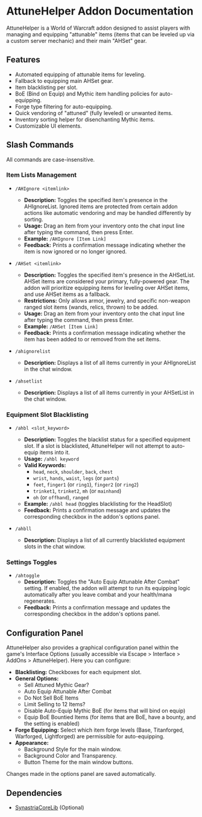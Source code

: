 # AttuneHelper Addon Documentation

AttuneHelper is a World of Warcraft addon designed to assist players with managing and equipping "attunable" items (items that can be leveled up via a custom server mechanic) and their main "AHSet" gear.

## Features

* Automated equipping of attunable items for leveling.
* Fallback to equipping main AHSet gear.
* Item blacklisting per slot.
* BoE (Bind on Equip) and Mythic item handling policies for auto-equipping.
* Forge type filtering for auto-equipping.
* Quick vendoring of "attuned" (fully leveled) or unwanted items.
* Inventory sorting helper for disenchanting Mythic items.
* Customizable UI elements.

## Slash Commands
All commands are case-insensitive.
### Item Lists Management

* `/AHIgnore <itemlink>`
    * **Description:** Toggles the specified item's presence in the AHIgnoreList. Ignored items are protected from certain addon actions like automatic vendoring and may be handled differently by sorting.
    * **Usage:** Drag an item from your inventory onto the chat input line after typing the command, then press Enter.
    * **Example:** `/AHIgnore [Item Link]`
    * **Feedback:** Prints a confirmation message indicating whether the item is now ignored or no longer ignored.

* `/AHSet <itemlink>`
    * **Description:** Toggles the specified item's presence in the AHSetList. AHSet items are considered your primary, fully-powered gear. The addon will prioritize equipping items for leveling over AHSet items, and use AHSet items as a fallback.
    * **Restrictions:** Only allows armor, jewelry, and specific non-weapon ranged slot items (wands, relics, thrown) to be added.
    * **Usage:** Drag an item from your inventory onto the chat input line after typing the command, then press Enter.
    * **Example:** `/AHSet [Item Link]`
    * **Feedback:** Prints a confirmation message indicating whether the item has been added to or removed from the set items.

* `/ahignorelist`
    * **Description:** Displays a list of all items currently in your AHIgnoreList in the chat window.

* `/ahsetlist`
    * **Description:** Displays a list of all items currently in your AHSetList in the chat window.

### Equipment Slot Blacklisting

* `/ahbl <slot_keyword>`
    * **Description:** Toggles the blacklist status for a specified equipment slot. If a slot is blacklisted, AttuneHelper will not attempt to auto-equip items into it.
    * **Usage:** `/ahbl keyword`
    * **Valid Keywords:**
        * `head`, `neck`, `shoulder`, `back`, `chest`
        * `wrist`, `hands`, `waist`, `legs` (or `pants`)
        * `feet`, `finger1` (or `ring1`), `finger2` (or `ring2`)
        * `trinket1`, `trinket2`, `mh` (or `mainhand`)
        * `oh` (or `offhand`), `ranged`
    * **Example:** `/ahbl head` (toggles blacklisting for the HeadSlot)
    * **Feedback:** Prints a confirmation message and updates the corresponding checkbox in the addon's options panel.

* `/ahbll`
    * **Description:** Displays a list of all currently blacklisted equipment slots in the chat window.

### Settings Toggles

* `/ahtoggle`
    * **Description:** Toggles the "Auto Equip Attunable After Combat" setting. If enabled, the addon will attempt to run its equipping logic automatically after you leave combat and your health/mana regenerates.
    * **Feedback:** Prints a confirmation message and updates the corresponding checkbox in the addon's options panel.

## Configuration Panel

AttuneHelper also provides a graphical configuration panel within the game's Interface Options (usually accessible via Escape > Interface > AddOns > AttuneHelper). Here you can configure:

* **Blacklisting:** Checkboxes for each equipment slot.
* **General Options:**
    * Sell Attuned Mythic Gear?
    * Auto Equip Attunable After Combat
    * Do Not Sell BoE Items
    * Limit Selling to 12 Items?
    * Disable Auto-Equip Mythic BoE (for items that will bind on equip)
    * Equip BoE Bountied Items (for items that are BoE, have a bounty, and the setting is enabled)
* **Forge Equipping:** Select which item forge levels (Base, Titanforged, Warforged, Lightforged) are permissible for auto-equipping.
* **Appearance:**
    * Background Style for the main window.
    * Background Color and Transparency.
    * Button Theme for the main window buttons.

Changes made in the options panel are saved automatically.

## Dependencies

- [SynastriaCoreLib](https://github.com/imevul/SynastriaCoreLib/releases) (Optional)
